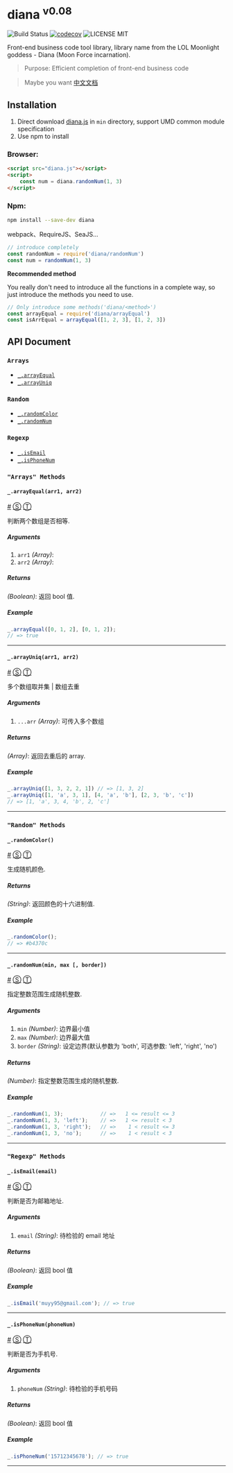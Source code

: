 # diana <sup>v0.08</sup>

![Build Status](https://travis-ci.org/MuYunyun/diana.svg?branch=master) [![codecov](https://codecov.io/gh/MuYunyun/diana/branch/master/graph/badge.svg)](https://codecov.io/gh/MuYunyun/diana) ![LICENSE MIT](https://img.shields.io/npm/l/express.svg)

Front-end business code tool library, library name from the LOL Moonlight goddess - Diana (Moon Force incarnation).

> Purpose: Efficient completion of front-end business code

> Maybe you want [中文文档](https://github.com/MuYunyun/diana/blob/master/README-zh_cn.md)

## Installation

1. Direct download [diana.js](https://github.com/MuYunyun/diana/blob/master/min/diana.js) in `min` directory, support UMD common module specification
2. Use npm to install

### Browser:

``` html
<script src="diana.js"></script>
<script>
    const num = diana.randomNum(1, 3)
</script>
```

### Npm:

```bash
npm install --save-dev diana
```

webpack、RequireJS、SeaJS...
```js
// introduce completely
const randomNum = require('diana/randomNum')
const num = randomNum(1, 3)
```

**Recommended method**

You really don't need to introduce all the functions in a complete way, so just introduce the methods you need to use.
``` javascript
// Only introduce some methods('diana/<method>')
const arrayEqual = require('diana/arrayEqual')
const isArrEqual = arrayEqual([1, 2, 3], [1, 2, 3])
```

## API Document

### <a id="Arrays"></a>`Arrays`

* [`_.arrayEqual`](#_arrayEqual)
* [`_.arrayUniq`](#_arrayUniq)

### `Random`

* [`_.randomColor`](#_randomColor)
* [`_.randomNum`](#_randomNum)

### `Regexp`

* [`_.isEmail`](#_isEmail)
* [`_.isPhoneNum`](#_isPhoneNum)

### `"Arrays" Methods`
#### <a id="_arrayEqual"></a>`_.arrayEqual(arr1, arr2)`
[#](#_arrayEqual) [&#x24C8;](https://github.com/MuYunyun/diana/blob/master/src/array/arrayEqual.js "View in source") [&#x24C9;][1]

判断两个数组是否相等.

##### Arguments
1. `arr1` *(Array)*:
2. `arr2` *(Array)*:

##### Returns
*(Boolean)*: 返回 bool 值.

##### Example
```js
_.arrayEqual([0, 1, 2], [0, 1, 2]);
// => true
```

***

#### <a id="_arrayUniq"></a>`_.arrayUniq(arr1, arr2)`
[#](#_arrayUniq) [&#x24C8;](https://github.com/MuYunyun/diana/blob/master/src/array/arrayUniq.js "View in source") [&#x24C9;][1]

多个数组取并集 | 数组去重

##### Arguments
1. `...arr` *(Array)*: 可传入多个数组

##### Returns
*(Array)*: 返回去重后的 array.

##### Example
```js
_.arrayUniq([1, 3, 2, 2, 1]) // => [1, 3, 2]
_.arrayUniq([1, 'a', 3, 1], [4, 'a', 'b'], [2, 3, 'b', 'c'])
// => [1, 'a', 3, 4, 'b', 2, 'c']
```

***

### `"Random" Methods`
#### <a id="_randomColor"></a>`_.randomColor()`
[#](#_randomColor) [&#x24C8;](https://github.com/MuYunyun/diana/blob/master/src/random/randomColor.js "View in source") [&#x24C9;][1]

生成随机颜色.

##### Returns
*(String)*: 返回颜色的十六进制值.

##### Example
```js
_.randomColor();
// => #b4370c
```

***

#### <a id="_randomNum"></a>`_.randomNum(min, max [, border])`
[#](#_randomNum) [&#x24C8;](https://github.com/MuYunyun/diana/blob/master/src/random/randomNum.js "View in source") [&#x24C9;][1]

指定整数范围生成随机整数.

##### Arguments
1. `min` *(Number)*: 边界最小值
2. `max` *(Number)*: 边界最大值
3. `border` *(String)*: 设定边界(默认参数为 'both', 可选参数: 'left', 'right', 'no')
##### Returns
*(Number)*: 指定整数范围生成的随机整数.

##### Example
```js
_.randomNum(1, 3);            // =>   1 <= result <= 3
_.randomNum(1, 3, 'left');    // =>   1 <= result < 3
_.randomNum(1, 3, 'right');   // =>    1 < result <= 3
_.randomNum(1, 3, 'no');      // =>    1 < result < 3
```

***

### `"Regexp" Methods`
#### <a id="_isEmail"></a>`_.isEmail(email)`
[#](#_isEmail) [&#x24C8;](https://github.com/MuYunyun/diana/blob/master/src/regexp/isEmail.js "View in source") [&#x24C9;][1]

判断是否为邮箱地址.

##### Arguments
1. `email` *(String)*: 待检验的 email 地址

##### Returns
*(Boolean)*: 返回 bool 值

##### Example
```js
_.isEmail('muyy95@gmail.com'); // => true
```

***
#### <a id="_isPhoneNum"></a>`_.isPhoneNum(phoneNum)`
[#](#_isPhoneNum) [&#x24C8;](https://github.com/MuYunyun/diana/blob/master/src/regexp/isPhoneNum.js "View in source") [&#x24C9;][1]

判断是否为手机号.

##### Arguments
1. `phoneNum` *(String)*: 待检验的手机号码

##### Returns
*(Boolean)*: 返回 bool 值

##### Example
```js
_.isPhoneNum('15712345678'); // => true
```
***


[1]: #Arrays "Jump back to the TOC."